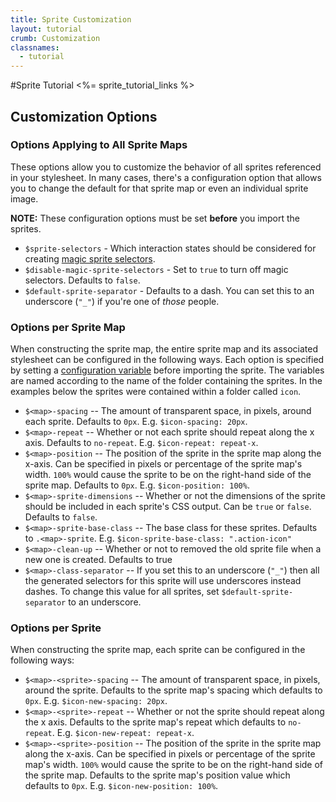 ```yaml
---
title: Sprite Customization
layout: tutorial
crumb: Customization
classnames:
  - tutorial
---
```

#Sprite Tutorial
<%= sprite_tutorial_links %>
## Customization Options

### Options Applying to All Sprite Maps

These options allow you to customize the behavior of all sprites
referenced in your stylesheet. In many cases, there's a configuration option
that allows you to change the default for that sprite map or even an
individual sprite image.

**NOTE:** These configuration options must be set **before** you import the
sprites.

* `$sprite-selectors` - Which interaction states should be considered
  for creating [magic sprite selectors](/help/tutorials/spriting/magic-selectors/).
* `$disable-magic-sprite-selectors` - Set to `true` to turn off magic
  selectors. Defaults to `false`.
* `$default-sprite-separator` - Defaults to a dash. You can set this to
  an underscore (`"_"`) if you're one of *those* people.

### Options per Sprite Map

When constructing the sprite map, the entire sprite map and its associated stylesheet
can be configured in the following ways. Each option is specified by setting a [configuration
variable](/help/tutorials/configurable-variables/) before importing the sprite. The variables
are named according to the name of the folder containing the sprites. In the examples below
the sprites were contained within a folder called `icon`.

* `$<map>-spacing` -- The amount of transparent space, in pixels, around each sprite.
  Defaults to `0px`. E.g. `$icon-spacing: 20px`.
* `$<map>-repeat` -- Whether or not each sprite should repeat along the x axis. Defaults
  to `no-repeat`. E.g. `$icon-repeat: repeat-x`.
* `$<map>-position` -- The position of the sprite in the sprite map along the x-axis. Can
  be specified in pixels or percentage of the sprite map's width. `100%` would cause the
  sprite to be on the right-hand side of the sprite map. Defaults to `0px`.
  E.g. `$icon-position: 100%`.
* `$<map>-sprite-dimensions` -- Whether or not the dimensions of the sprite should be
  included in each sprite's CSS output. Can be `true` or `false`. Defaults to `false`.
* `$<map>-sprite-base-class` -- The base class for these sprites. Defaults to `.<map>-sprite`.
  E.g. `$icon-sprite-base-class: ".action-icon"`
* `$<map>-clean-up` -- Whether or not to removed the old sprite file
  when a new one is created. Defaults to true
* `$<map>-class-separator` -- If you set this to an underscore (`"_"`)
  then all the generated selectors for this sprite will use underscores
  instead dashes. To change this value for all sprites, set
  `$default-sprite-separator` to an underscore.

### Options per Sprite

When constructing the sprite map, each sprite can be configured in the following ways:

* `$<map>-<sprite>-spacing` -- The amount of transparent space, in pixels, around the sprite. Defaults
  to the sprite map's spacing which defaults to `0px`. E.g. `$icon-new-spacing: 20px`.
* `$<map>-<sprite>-repeat` -- Whether or not the sprite should repeat along the x axis. Defaults
  to the sprite map's repeat which defaults to `no-repeat`. E.g. `$icon-new-repeat: repeat-x`.
* `$<map>-<sprite>-position` -- The position of the sprite in the sprite map along the x-axis. Can
  be specified in pixels or percentage of the sprite map's width. `100%` would cause the
  sprite to be on the right-hand side of the sprite map. Defaults to the sprite map's
  position value which defaults to `0px`. E.g. `$icon-new-position: 100%`.
